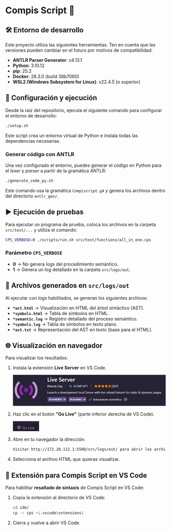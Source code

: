 # Compis Script 🧠

## 🛠️ Entorno de desarrollo

Este proyecto utiliza las siguientes herramientas. Ten en cuenta que las versiones pueden cambiar en el futuro por motivos de compatibilidad:

- **ANTLR Parser Generator**: v4.13.1  
- **Python**: 3.10.12  
- **pip**: 25.2  
- **Docker**: 28.3.0 (build 38b7060)  
- **WSL2 (Windows Subsystem for Linux)**: v22.4.5 (o superior)  

## 🚀 Configuración y ejecución

Desde la raíz del repositorio, ejecuta el siguiente comando para configurar el entorno de desarrollo:

```bash
./setup.sh
```

Este script crea un entorno virtual de Python e instala todas las dependencias necesarias.

### Generar código con ANTLR

Una vez configurado el entorno, puedes generar el código en Python para el *lexer* y *parser* a partir de la gramática ANTLR:

```bash
./generate_code_py.sh
```

Este comando usa la gramática `Compiscript.g4` y genera los archivos dentro del directorio `antlr_gen/`.

## ▶️ Ejecución de pruebas

Para ejecutar un programa de prueba, coloca los archivos en la carpeta `src/test/...` y utiliza el comando:

```bash
CPS_VERBOSE=0 ./scripts/run.sh src/test/functions/all_in_one.cps 
```

### Parámetro `CPS_VERBOSE`

- **0** -> No genera logs del procedimiento semántico.
- **1** -> Genera un log detallado en la carpeta `src/logs/out`.

## 📂 Archivos generados en `src/logs/out`

Al ejecutar con logs habilitados, se generan los siguientes archivos:

- **`*ast.html`** -> Visualización en HTML del árbol sintáctico (AST).
- **`*symbols.html`** -> Tabla de símbolos en HTML.
- **`*semantic.log`** -> Registro detallado del proceso semántico.
- **`*symbols.log`** -> Tabla de símbolos en texto plano.
- **`*ast.txt`** -> Representación del AST en texto (base para el HTML).

## 🌐 Visualización en navegador

Para visualizar los resultados:

1. Instala la extensión **Live Server** en VS Code.

   ![Live Server](./images/liveserver.png)

2. Haz clic en el botón **"Go Live"** (parte inferior derecha de VS Code).

   ![Go Live](./images/GoLive.png)

3. Abre en tu navegador la dirección:

   ```bash
   Visitar http://172.20.112.1:5500/src/logs/out/ para abrir los archivos correspondientes
   ```

4. Selecciona el archivo HTML que quieras visualizar.

## 🎨 Extensión para Compis Script en VS Code

Para habilitar **resaltado de sintaxis** de Compis Script en VS Code:

1. Copia la extensión al directorio de VS Code:

   ```bash
   cd ide/
   cp -r cps ~\.vscode\extensions\
   ```

2. Cierra y vuelve a abrir VS Code.
